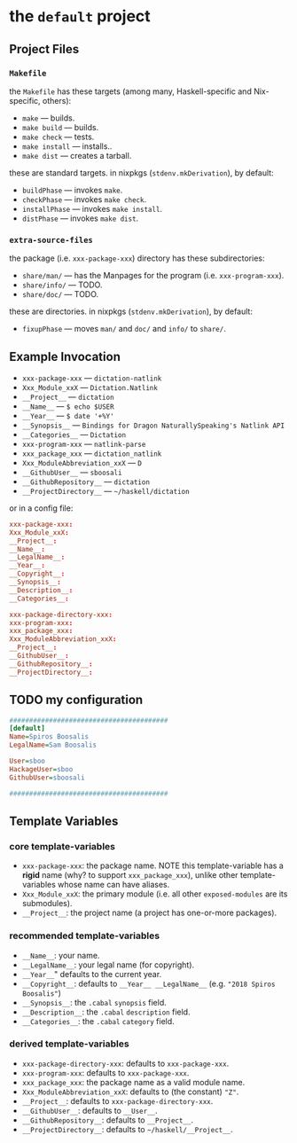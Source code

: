 # the `default` project


## Project Files

### `Makefile`

the `Makefile` has these targets (among many, Haskell-specific and Nix-specific, others):

* `make`         — builds.
* `make build`   — builds.
* `make check`   — tests.
* `make install` — installs..
* `make dist`    — creates a tarball.

these are standard targets. in nixpkgs (`stdenv.mkDerivation`), by default:

* `buildPhase`   — invokes `make`.
* `checkPhase`   — invokes `make check`.
* `installPhase` — invokes `make install`.
* `distPhase`    — invokes `make dist`.

### `extra-source-files`

the package (i.e. `xxx-package-xxx`) directory has these subdirectories:

* `share/man/`  — has the Manpages for the program (i.e. `xxx-program-xxx`).
* `share/info/` — TODO.
* `share/doc/`  — TODO.

these are directories. in nixpkgs (`stdenv.mkDerivation`), by default:

* `fixupPhase` — moves `man/` and `doc/` and `info/` to `share/`.


## Example Invocation

- `xxx-package-xxx`            — `dictation-natlink`
- `Xxx_Module_xxX`             — `Dictation.Natlink`
- `__Project__`                — `dictation`
- `__Name__`                   — `$ echo $USER`
- `__Year__`                   — `$ date '+%Y'`
- `__Synopsis__`               — `Bindings for Dragon NaturallySpeaking's Natlink API`
- `__Categories__`             — `Dictation`
- `xxx-program-xxx`            — `natlink-parse`
- `xxx_package_xxx`            — `dictation_natlink`
- `Xxx_ModuleAbbreviation_xxX` — `D`
- `__GithubUser__`             — `sboosali`
- `__GithubRepository__`       — `dictation`
- `__ProjectDirectory__`       — `~/haskell/dictation`

or in a config file:

```conf
xxx-package-xxx: 
Xxx_Module_xxX: 
__Project__: 
__Name__: 
__LegalName__: 
__Year__: 
__Copyright__: 
__Synopsis__: 
__Description__: 
__Categories__: 

xxx-package-directory-xxx: 
xxx-program-xxx: 
xxx_package_xxx: 
Xxx_ModuleAbbreviation_xxX: 
__Project__: 
__GithubUser__: 
__GithubRepository__: 
__ProjectDirectory__: 
```


## TODO my configuration

```ini
########################################
[default]
Name=Spiros Boosalis
LegalName=Sam Boosalis

User=sboo
HackageUser=sboo
GithubUser=sboosali

########################################
```

## Template Variables

### core template-variables

- `xxx-package-xxx`: the package name. NOTE this template-variable has a **rigid** name (why? to support `xxx_package_xxx`), unlike other template-variables whose name can have aliases.
- `Xxx_Module_xxX`: the primary module (i.e. all other `exposed-modules` are its submodules).
- `__Project__`: the project name (a project has one-or-more packages).

### recommended template-variables

- `__Name__`: your name.
- `__LegalName__`: your legal name (for copyright).
- `__Year__`" defaults to the current year.
- `__Copyright__`: defaults to `__Year__ __LegalName__` (e.g. `"2018 Spiros Boosalis"`)
- `__Synopsis__`: the `.cabal` `synopsis` field.
- `__Description__`: the `.cabal` `description` field.
- `__Categories__`: the `.cabal` `category` field.

### derived template-variables

- `xxx-package-directory-xxx`: defaults to `xxx-package-xxx`.
- `xxx-program-xxx`: defaults to `xxx-package-xxx`.
- `xxx_package_xxx`: the package name as a valid module name.
- `Xxx_ModuleAbbreviation_xxX`: defaults to (the constant) `"Z"`.
- `__Project__`: defaults to `xxx-package-directory-xxx`.
- `__GithubUser__`: defaults to `__User__`.
- `__GithubRepository__`: defaults to `__Project__`.
- `__ProjectDirectory__`: defaults to `~/haskell/__Project__`.


## 

